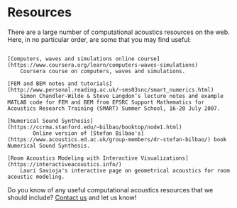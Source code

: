# Resources

There are a large number of computational acoustics resources on the web. Here, in no particular order, are some that you may find useful:

```{glossary}

[Computers, waves and simulations online course](https://www.coursera.org/learn/computers-waves-simulations)
	Coursera course on computers, waves and simulations.

[FEM and BEM notes and tutorials](http://www.personal.reading.ac.uk/~sms03snc/smart_numerics.html) 
	Simon Chandler-Wilde & Steve Langdon’s lecture notes and example MATLAB code for FEM and BEM from EPSRC Support Mathematics for Acoustics Research Training (SMART) Summer School, 16-20 July 2007.
	
[Numerical Sound Synthesis](https://ccrma.stanford.edu/~bilbao/booktop/node1.html)
        Online version of [Stefan Bilbao's](https://www.acoustics.ed.ac.uk/group-members/dr-stefan-bilbao/) book Numerical Sound Synthesis.

[Room Acoustics Modeling with Interactive Visualizations](https://interactiveacoustics.info/)
	Lauri Savioja's interactive page on geometrical acoustics for room acoustic modeling.

```

Do you know of any useful computational acoustics resources that we should include? [Contact us](mailto:ukan.ca.knowledgebase@gmail.com) and let us know!
